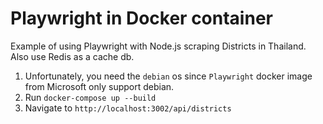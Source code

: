 # Playwright in Docker container

Example of using Playwright with Node.js scraping Districts in Thailand. Also use Redis as a cache db.

1. Unfortunately, you need the `debian` os since `Playwright` docker image from Microsoft only support debian.
2. Run `docker-compose up --build`
3. Navigate to `http://localhost:3002/api/districts`
